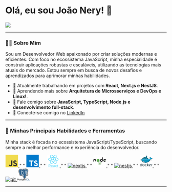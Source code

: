 # Olá, eu sou João Nery! 👋

<p align="left">
  <a href="https://github.com/seus-links">
    <img align="center" src="https://github-readme-stats.vercel.app/api/top-langs/?username=joao-nery&layout=compact&langs_count=8&theme=dracula"/>
  </a>
</p>

---

### 👨‍💻 Sobre Mim

Sou um Desenvolvedor Web apaixonado por criar soluções modernas e eficientes. Com foco no ecossistema JavaScript, minha especialidade é construir aplicações robustas e escaláveis, utilizando as tecnologias mais atuais do mercado. Estou sempre em busca de novos desafios e aprendizados para aprimorar minhas habilidades.

- 🔭 Atualmente trabalhando em projetos com **React, Next.js e NestJS**.
- 🌱 Aprendendo mais sobre **Arquitetura de Microsserviços e DevOps e Linux!**.
- 💬 Fale comigo sobre **JavaScript, TypeScript, Node.js e desenvolvimento full-stack**.
- 🔗 Conecte-se comigo no [LinkedIn](https://www.linkedin.com/in/joão-victor-dutra-nery//)

---

### 🚀 Minhas Principais Habilidades e Ferramentas

Minha stack é focada no ecossistema JavaScript/TypeScript, buscando sempre a melhor performance e experiência do desenvolvedor.

<p align="left">
  <a href="https://developer.mozilla.org/en-US/docs/Web/JavaScript" target="_blank" rel="noreferrer">
    <img src="https://raw.githubusercontent.com/devicons/devicon/master/icons/javascript/javascript-original.svg" alt="javascript" width="40" height="40"/>
  </a>
  " "
  
  <a href="https://www.typescriptlang.org/" target="_blank" rel="noreferrer">
    <img src="https://raw.githubusercontent.com/devicons/devicon/master/icons/typescript/typescript-original.svg" alt="typescript" width="40" height="40"/>
  </a>
 " "
  
  <a href="https://reactjs.org/" target="_blank" rel="noreferrer">
    <img src="https://raw.githubusercontent.com/devicons/devicon/master/icons/react/react-original-wordmark.svg" alt="react" width="40" height="40"/>
  </a>
   " "
   
  <a href="https://nextjs.org/" target="_blank" rel="noreferrer">
    <img src="https://cdn.worldvectorlogo.com/logos/next-js.svg" alt="nextjs" width="40" height="40"/>
  </a>
   " "
   
  <a href="https://nodejs.org" target="_blank" rel="noreferrer">
    <img src="https://raw.githubusercontent.com/devicons/devicon/master/icons/nodejs/nodejs-original-wordmark.svg" alt="nodejs" width="40" height="40"/>
  </a>
   " "
   
  <a href="https://nestjs.com/" target="_blank" rel="noreferrer">
    <img src="https://upload.wikimedia.org/wikipedia/commons/a/a8/NestJS.svg" alt="nestjs" width="40" height="40"/>
  </a>
   " "
   
  <a href="https://www.docker.com/" target="_blank" rel="noreferrer">
    <img src="https://raw.githubusercontent.com/devicons/devicon/master/icons/docker/docker-original-wordmark.svg" alt="docker" width="40" height="40"/>
  </a>
   " "
   
  <a href="https://git-scm.com/" target="_blank" rel="noreferrer">
    <img src="https://www.vectorlogo.zone/logos/git-scm/git-scm-icon.svg" alt="git" width="40" height="40"/>
  </a>
  <a href="https://www.postgresql.org" target="_blank" rel="noreferrer">
    <img src="https://raw.githubusercontent.com/devicons/devicon/master/icons/postgresql/postgresql-original-wordmark.svg" alt="postgresql" width="40" height="40"/>
  </a>
</p>

---
